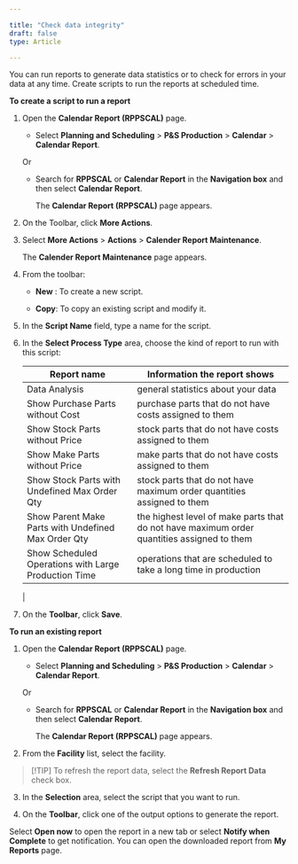 ```yaml
---

title: "Check data integrity"
draft: false
type: Article

---
```


You can run reports to generate data statistics or to check for errors in your data at any time. Create scripts to run the reports at scheduled time.

**To create a script to run a report**

1. Open the **Calendar Report (RPPSCAL)** page.

    - Select **Planning and Scheduling** > **P&S Production** > **Calendar** > **Calendar Report**.

    Or

    - Search for **RPPSCAL** or **Calendar Report** in the **Navigation box** and then select **Calendar Report**.

        The **Calendar Report (RPPSCAL)**  page appears.

2. On the Toolbar, click **More Actions**.

3. Select **More Actions** > **Actions** > **Calender Report Maintenance**.

    The **Calender Report Maintenance** page appears.

4. From the toolbar:

    - **New** : To create a new script.

    - **Copy**: To copy an existing script and modify it.

5. In the **Script Name** field, type a name for the script.

6. In the **Select Process Type** area, choose the kind of report to run with this script:

    | Report name                                          | Information the report shows                                                               |
    |------------------------------------------------------|--------------------------------------------------------------------------------------------|
    | Data Analysis                                        | general statistics about your data                                                         |
    | Show Purchase Parts without Cost                     | purchase parts that do not have costs assigned to them                                     |
    | Show Stock Parts without Price                       | stock parts that do not have costs assigned to them                                        |
    | Show Make Parts without Price                        | make parts that do not have costs assigned to them                                         |
    | Show Stock Parts with Undefined Max Order Qty        | stock parts that do not have maximum order quantities assigned to them                     |
    | Show Parent Make Parts with Undefined Max Order Qty  | the highest level of make parts that do not have maximum order quantities assigned to them |
    | Show Scheduled Operations with Large Production Time | operations that are scheduled to take a long time in production                            |
    |

7. On the **Toolbar**, click **Save**.

**To run an existing report**

1. Open the **Calendar Report (RPPSCAL)** page.

    - Select **Planning and Scheduling** > **P&S Production** > **Calendar** > **Calendar Report**.

    Or

    - Search for **RPPSCAL** or **Calendar Report** in the **Navigation box** and then select **Calendar Report**.

        The **Calendar Report (RPPSCAL)**  page appears.

2. From the **Facility** list, select the facility.

> [!TIP] To refresh the report data, select the **Refresh Report Data** check box.

3. In the **Selection** area, select the script that you want to run.

4. On the **Toolbar**, click one of the output options to generate the report.

Select **Open now** to open the report in a new tab or select **Notify when Complete** to get notification. You can open the downloaded report from **My Reports** page.

​